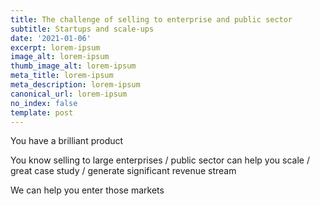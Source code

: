 ```yaml
---
title: The challenge of selling to enterprise and public sector
subtitle: Startups and scale-ups
date: '2021-01-06'
excerpt: lorem-ipsum
image_alt: lorem-ipsum
thumb_image_alt: lorem-ipsum
meta_title: lorem-ipsum
meta_description: lorem-ipsum
canonical_url: lorem-ipsum
no_index: false
template: post
---
```

You have a brilliant product 

You know selling to large enterprises / public sector can help you scale / great case study / generate significant revenue stream

We can help you enter those markets